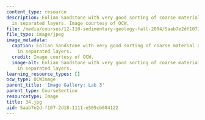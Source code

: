 ```yaml
---
content_type: resource
description: Eolian Sandstone with very good sorting of coarse material and fine material
  in separated layers. Image courtesy of OCW.
file: /media/courses/12-110-sedimentary-geology-fall-2004/5aab7e2df1072d181111e509cb084122_34.jpg
file_type: image/jpeg
image_metadata:
  caption: Eolian Sandstone with very good sorting of coarse material and fine material
    in separated layers.
  credit: Image courtesy of OCW.
  image-alt: Eolian Sandstone with very good sorting of coarse material and fine material
    in separated layers.
learning_resource_types: []
ocw_type: OCWImage
parent_title: 'Image Gallery: Lab 3'
parent_type: CourseSection
resourcetype: Image
title: 34.jpg
uid: 5aab7e2d-f107-2d18-1111-e509cb084122
---
```

